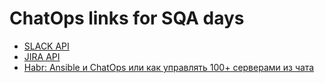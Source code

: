 # ChatOps links for SQA days

  - [SLACK API](https://api.slack.com/)
  - [JIRA API](https://developer.atlassian.com/server/jira/platform/rest-apis/)
  - [Habr: Ansible и ChatOps или как управлять 100+ серверами из чата](https://habr.com/ru/post/260917/)